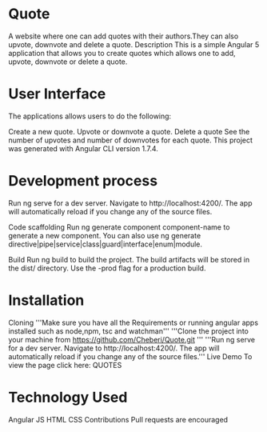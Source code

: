 # Quote
A website where one can add quotes with their authors.They can also upvote, downvote  and delete a quote.
Description
This is a simple Angular 5 application that allows you to create quotes which allows one to add, upvote, downvote or delete a quote.

# User Interface
The applications allows users to do the following:

Create a new quote.
Upvote or downvote a quote.
Delete a quote
See the number of upvotes and number of downvotes for each quote.
This project was generated with Angular CLI version 1.7.4.

# Development process
Run ng serve for a dev server. Navigate to http://localhost:4200/. The app will automatically reload if you change any of the source files.

Code scaffolding
Run ng generate component component-name to generate a new component. You can also use ng generate directive|pipe|service|class|guard|interface|enum|module.

Build
Run ng build to build the project. The build artifacts will be stored in the dist/ directory. Use the -prod flag for a production build.


# Installation
Cloning
'''Make sure you have all the Requirements or running angular apps installed such as node,npm, tsc and watchman'''
'''Clone the project into your machine from https://github.com/Cheberi/Quote.git '''
'''Run ng serve for a dev server. Navigate to http://localhost:4200/. The app will automatically reload if you change any of the source files.'''
Live Demo
To view the page click here: QUOTES

# Technology Used
Angular JS
HTML
CSS
Contributions
Pull requests are encouraged


